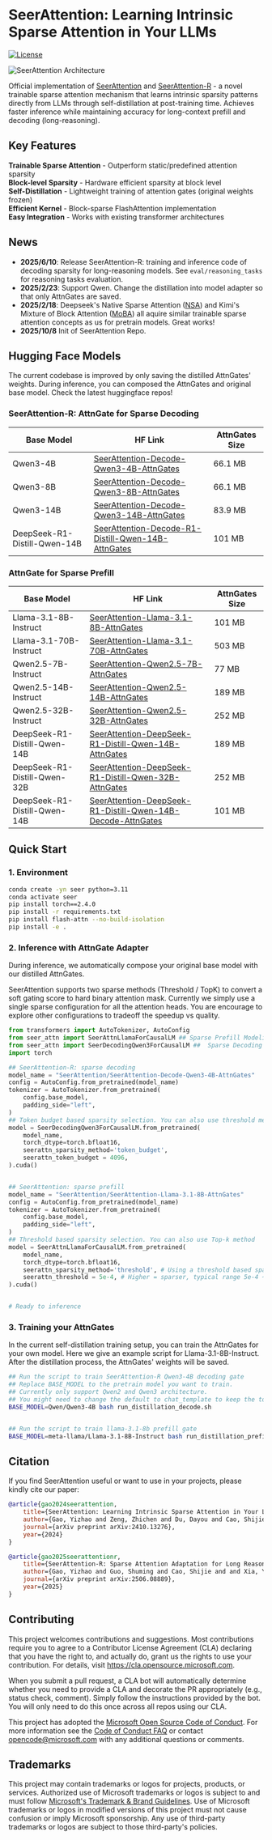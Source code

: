 # SeerAttention: Learning Intrinsic Sparse Attention in Your LLMs

[![License](https://img.shields.io/badge/License-MIT-green.svg)](LICENSE)

![SeerAttention Architecture](assets/seerattention-r.png)


Official implementation of [SeerAttention](https://arxiv.org/abs/2410.13276) and [SeerAttention-R](https://arxiv.org/abs/2506.08889) - a novel trainable sparse attention mechanism that learns intrinsic sparsity patterns directly from LLMs through self-distillation at post-training time. Achieves faster inference while maintaining accuracy for long-context prefill and decoding (long-reasoning).

## Key Features
**Trainable Sparse Attention** - Outperform static/predefined attention sparsity    
**Block-level Sparsity** - Hardware efficient sparsity at block level  
**Self-Distillation** - Lightweight training of attention gates (original weights frozen)  
**Efficient Kernel** -  Block-sparse FlashAttention implementation  
**Easy Integration** - Works with existing transformer architectures


## News
- **2025/6/10**: Release SeerAttention-R: training and inference code of decoding sparsity for long-reasoning models. See `eval/reasoning_tasks` for reasoning tasks evaluation.
- **2025/2/23**: Support Qwen. Change the distillation into model adapter so that only AttnGates are saved.
- **2025/2/18**: Deepseek's Native Sparse Attention ([NSA](https://arxiv.org/abs/2502.11089)) and Kimi's Mixture of Block Attention ([MoBA](https://github.com/MoonshotAI/MoBA)) all aquire similar trainable sparse attention concepts as us for pretrain models. Great works!
- **2025/10/8** Init of SeerAttention Repo. 






## Hugging Face Models
The current codebase is improved by only saving the distilled AttnGates' weights. During inference, you can composed the AttnGates and original base model. Check the latest huggingface repos!

### SeerAttention-R: AttnGate for Sparse Decoding

| Base Model                          | HF Link                                                                 | AttnGates Size |
|-------------------------------------|-------------------------------------------------------------------------|----------------|
| Qwen3-4B                            | [SeerAttention-Decode-Qwen3-4B-AttnGates](https://huggingface.co/SeerAttention/SeerAttention-Decode-Qwen3-4B-AttnGates)        | 66.1 MB      |
| Qwen3-8B                            | [SeerAttention-Decode-Qwen3-8B-AttnGates](https://huggingface.co/SeerAttention/SeerAttention-Decode-Qwen3-8B-AttnGates)        | 66.1 MB      |
| Qwen3-14B                           | [SeerAttention-Decode-Qwen3-14B-AttnGates](https://huggingface.co/SeerAttention/SeerAttention-Decode-Qwen3-14B-AttnGates)       | 83.9 MB      |
| DeepSeek-R1-Distill-Qwen-14B        | [SeerAttention-Decode-R1-Distill-Qwen-14B-AttnGates](https://huggingface.co/SeerAttention/SeerAttention-Decode-R1-Distill-Qwen-14B-AttnGates)          | 101 MB       |


### AttnGate for Sparse Prefill

| Base Model                          | HF Link                                                                 | AttnGates Size |
|-------------------------------------|-------------------------------------------------------------------------|----------------|
| Llama-3.1-8B-Instruct               | [SeerAttention-Llama-3.1-8B-AttnGates](https://huggingface.co/SeerAttention/SeerAttention-Llama-3.1-8B-AttnGates)    | 101 MB       |
| Llama-3.1-70B-Instruct              | [SeerAttention-Llama-3.1-70B-AttnGates](https://huggingface.co/SeerAttention/SeerAttention-Llama-3.1-70B-AttnGates)   | 503 MB       |
| Qwen2.5-7B-Instruct                 | [SeerAttention-Qwen2.5-7B-AttnGates](https://huggingface.co/SeerAttention/SeerAttention-Qwen2.5-7B-AttnGates)         | 77 MB        |
| Qwen2.5-14B-Instruct                | [SeerAttention-Qwen2.5-14B-AttnGates](https://huggingface.co/SeerAttention/SeerAttention-Qwen2.5-14B-AttnGates)        | 189 MB       |
| Qwen2.5-32B-Instruct                | [SeerAttention-Qwen2.5-32B-AttnGates](https://huggingface.co/SeerAttention/SeerAttention-Qwen2.5-32B-AttnGates)        | 252 MB       |
| DeepSeek-R1-Distill-Qwen-14B        | [SeerAttention-DeepSeek-R1-Distill-Qwen-14B-AttnGates](https://huggingface.co/SeerAttention/SeerAttention-DeepSeek-R1-Distill-Qwen-14B-AttnGates) | 189 MB       |
| DeepSeek-R1-Distill-Qwen-32B        | [SeerAttention-DeepSeek-R1-Distill-Qwen-32B-AttnGates](https://huggingface.co/SeerAttention/SeerAttention-DeepSeek-R1-Distill-Qwen-32B-AttnGates) | 252 MB       |
| DeepSeek-R1-Distill-Qwen-14B        | [SeerAttention-DeepSeek-R1-Distill-Qwen-14B-Decode-AttnGates](https://huggingface.co/SeerAttention/SeerAttention-DeepSeek-R1-Distill-Qwen-14B-Decode-AttnGates) | 101 MB       |


## Quick Start

### 1. Environment
```bash
conda create -yn seer python=3.11
conda activate seer
pip install torch==2.4.0
pip install -r requirements.txt
pip install flash-attn --no-build-isolation
pip install -e . 
```



### 2. Inference with AttnGate Adapter
During inference, we automatically compose your original base model with our distilled AttnGates.

SeerAttention supports two sparse methods (Threshold / TopK) to convert a soft gating score to hard binary attention mask. Currently we simply use a single sparse configuration for all the attention heads. You are encourage to explore other configurations to tradeoff the speedup vs quality.
```python
from transformers import AutoTokenizer, AutoConfig
from seer_attn import SeerAttnLlamaForCausalLM ## Sparse Prefill Modeling
from seer_attn import SeerDecodingQwen3ForCausalLM ##  Sparse Decoding Modeling
import torch

## SeerAttention-R: sparse decoding 
model_name = "SeerAttention/SeerAttention-Decode-Qwen3-4B-AttnGates"
config = AutoConfig.from_pretrained(model_name)
tokenizer = AutoTokenizer.from_pretrained(
    config.base_model, 
    padding_side="left",
)
## Token budget based sparsity selection. You can also use threshold method
model = SeerDecodingQwen3ForCausalLM.from_pretrained(
    model_name,
    torch_dtype=torch.bfloat16,
    seerattn_sparsity_method='token_budget', 
    seerattn_token_budget = 4096, 
).cuda()


## SeerAttention: sparse prefill 
model_name = "SeerAttention/SeerAttention-Llama-3.1-8B-AttnGates"
config = AutoConfig.from_pretrained(model_name)
tokenizer = AutoTokenizer.from_pretrained(
    config.base_model, 
    padding_side="left",
)
## Threshold based sparsity selection. You can also use Top-k method
model = SeerAttnLlamaForCausalLM.from_pretrained(
    model_name,
    torch_dtype=torch.bfloat16,
    seerattn_sparsity_method='threshold', # Using a threshold based sparse method, 
    seerattn_threshold = 5e-4, # Higher = sparser, typical range 5e-4 ~ 5e-3
).cuda()


# Ready to inference
```

### 3. Training your AttnGates
In the current self-distillation training setup, you can train the AttnGates for your own model. Here we give an example script for Llama-3.1-8B-Instruct. After the distillation process, the AttnGates' weights will be saved.

```bash
## Run the script to train SeerAttention-R Qwen3-4B decoding gate
## Replace BASE_MODEL to the pretrain model you want to train. 
## Currently only support Qwen2 and Qwen3 architecture. 
## You might need to change the default to chat_template to keep the tokens between <think> </think>. See `chat_template` for examples. 
BASE_MODEL=Qwen/Qwen3-4B bash run_distillation_decode.sh


## Run the script to train llama-3.1-8b prefill gate
BASE_MODEL=meta-llama/Llama-3.1-8B-Instruct bash run_distillation_prefill.sh

```

## Citation

If you find SeerAttention useful or want to use in your projects, please kindly cite our paper:

```bibtex
@article{gao2024seerattention,
    title={SeerAttention: Learning Intrinsic Sparse Attention in Your LLMs},
    author={Gao, Yizhao and Zeng, Zhichen and Du, Dayou and Cao, Shijie and So, Hayden Kwok-Hay and Cao, Ting and Yang, Fan and Yang, Mao},
    journal={arXiv preprint arXiv:2410.13276},
    year={2024}
}

@article{gao2025seerattentionr,
    title={SeerAttention-R: Sparse Attention Adaptation for Long Reasoning},
    author={Gao, Yizhao and Guo, Shuming and Cao, Shijie and and Xia, Yuqing, and Wang, Lei, and Ma, Lingxiao, and Sun, Yutao, and Ye, Tianzhu, and Dong, Li, and So, Hayden Kwok-Hay and Hua, Yu, and Cao, Ting and Yang, Fan and Yang, Mao},
    journal={arXiv preprint arXiv:2506.08889},
    year={2025}
}

```


## Contributing

This project welcomes contributions and suggestions.  Most contributions require you to agree to a
Contributor License Agreement (CLA) declaring that you have the right to, and actually do, grant us
the rights to use your contribution. For details, visit https://cla.opensource.microsoft.com.

When you submit a pull request, a CLA bot will automatically determine whether you need to provide
a CLA and decorate the PR appropriately (e.g., status check, comment). Simply follow the instructions
provided by the bot. You will only need to do this once across all repos using our CLA.

This project has adopted the [Microsoft Open Source Code of Conduct](https://opensource.microsoft.com/codeofconduct/).
For more information see the [Code of Conduct FAQ](https://opensource.microsoft.com/codeofconduct/faq/) or
contact [opencode@microsoft.com](mailto:opencode@microsoft.com) with any additional questions or comments.

## Trademarks

This project may contain trademarks or logos for projects, products, or services. Authorized use of Microsoft 
trademarks or logos is subject to and must follow 
[Microsoft's Trademark & Brand Guidelines](https://www.microsoft.com/en-us/legal/intellectualproperty/trademarks/usage/general).
Use of Microsoft trademarks or logos in modified versions of this project must not cause confusion or imply Microsoft sponsorship.
Any use of third-party trademarks or logos are subject to those third-party's policies.
